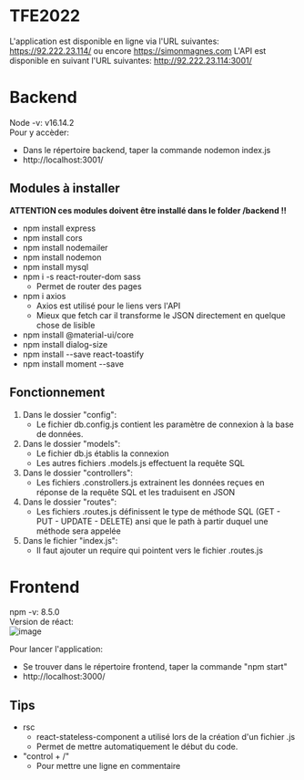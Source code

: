 # TFE2022

L'application est disponible en ligne via l'URL suivantes: https://92.222.23.114/  ou encore https://simonmagnes.com 
L'API est disponible en suivant l'URL suivantes: http://92.222.23.114:3001/ 

# Backend
Node -v: v16.14.2 <br>
Pour y accèder:
* Dans le répertoire backend, taper la commande nodemon index.js
* http://localhost:3001/

## Modules à installer
**ATTENTION ces modules doivent être installé dans le folder /backend !!**
* npm install express
* npm install cors
* npm install nodemailer
* npm install nodemon
* npm install mysql
* npm i -s react-router-dom sass
   * Permet de router des pages
* npm i axios
   * Axios est utilisé pour le liens vers l'API
   * Mieux que fetch car il transforme le JSON directement en quelque chose de lisible
* npm install @material-ui/core
* npm install dialog-size
* npm install --save react-toastify
* npm install moment --save

## Fonctionnement
1. Dans le dossier "config":
   * Le fichier db.config.js contient les paramètre de connexion à la base de données.
2. Dans le dossier "models":
   * Le fichier db.js établis la connexion
   * Les autres fichiers .models.js effectuent la requête SQL
3. Dans le dossier "controllers":
   * Les fichiers .constrollers.js extrainent les données reçues en réponse de la requête SQL et les traduisent en JSON
4. Dans le dossier "routes":
   * Les fichiers .routes.js définissent le type de méthode SQL (GET - PUT - UPDATE - DELETE) ansi que le path à partir duquel une méthode sera appelée
5. Dans le fichier "index.js":
   * Il faut ajouter un require qui pointent vers le fichier .routes.js

# Frontend
npm -v: 8.5.0 <br>
Version de réact:<br>
![image](https://user-images.githubusercontent.com/55548308/161222275-353890e6-4287-4fd3-b99c-1cefd2745b83.png)

Pour lancer l'application:
* Se trouver dans le répertoire frontend, taper la commande "npm start"
* http://localhost:3000/

## Tips
* rsc
   * react-stateless-component a utilisé lors de la création d'un fichier .js
   * Permet de mettre automatiquement le début du code.
* "control + /"
   * Pour mettre une ligne en commentaire   
